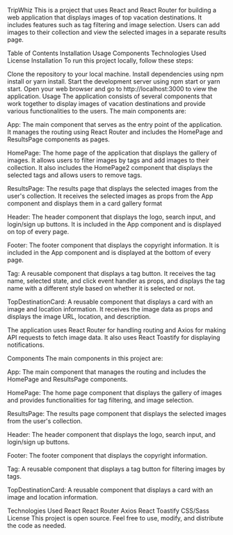 TripWhiz
This is a project that uses React and React Router for building a web application that displays images of top vacation destinations. It includes features such as tag filtering and image selection. Users can add images to their collection and view the selected images in a separate results page.

Table of Contents
Installation
Usage
Components
Technologies Used
License
Installation
To run this project locally, follow these steps:

Clone the repository to your local machine.
Install dependencies using npm install or yarn install.
Start the development server using npm start or yarn start.
Open your web browser and go to http://localhost:3000 to view the application.
Usage
The application consists of several components that work together to display images of vacation destinations and provide various functionalities to the users. The main components are:

App: The main component that serves as the entry point of the application. It manages the routing using React Router and includes the HomePage and ResultsPage components as pages.

HomePage: The home page of the application that displays the gallery of images. It allows users to filter images by tags and add images to their collection. It also includes the HomePage2 component that displays the selected tags and allows users to remove tags.

ResultsPage: The results page that displays the selected images from the user's collection. It receives the selected images as props from the App component and displays them in a card gallery format

Header: The header component that displays the logo, search input, and login/sign up buttons. It is included in the App component and is displayed on top of every page.

Footer: The footer component that displays the copyright information. It is included in the App component and is displayed at the bottom of every page.

Tag: A reusable component that displays a tag button. It receives the tag name, selected state, and click event handler as props, and displays the tag name with a different style based on whether it is selected or not.

TopDestinationCard: A reusable component that displays a card with an image and location information. It receives the image data as props and displays the image URL, location, and description.

The application uses React Router for handling routing and Axios for making API requests to fetch image data. It also uses React Toastify for displaying notifications.

Components
The main components in this project are:

App: The main component that manages the routing and includes the HomePage and ResultsPage components.

HomePage: The home page component that displays the gallery of images and provides functionalities for tag filtering, and image selection.

ResultsPage: The results page component that displays the selected images from the user's collection.

Header: The header component that displays the logo, search input, and login/sign up buttons.

Footer: The footer component that displays the copyright information.

Tag: A reusable component that displays a tag button for filtering images by tags.

TopDestinationCard: A reusable component that displays a card with an image and location information.

Technologies Used
React
React Router
Axios
React Toastify
CSS/Sass
License
This project is open source. Feel free to use, modify, and distribute the code as needed.




